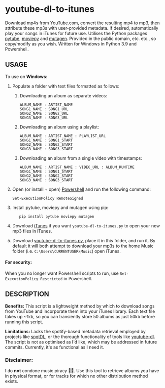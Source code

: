 # youtube-dl-to-itunes
Download mp4s from YouTube.com, convert the resulting mp4 to mp3, then attribute these mp3s with user-provided metadata. If desired, automatically play your songs in iTunes for future use. Utilises the Python packages [pytube](https://github.com/pytube/pytube/), [moviepy](https://github.com/Zulko/moviepy) and [mutagen](https://github.com/quodlibet/mutagen).
Provided in the public domain, etc. etc., so copy/modify as you wish. Written for Windows in Python 3.9 and Powershell.
## USAGE
To use on **Windows**: 
1. Populate a folder with text files formatted as follows:
   1. Downloading an album as separate videos:
      ```
      ALBUM_NAME : ARTIST_NAME
      SONG1_NAME : SONG1_URL
      SONG2_NAME : SONG2_URL
      SONG3_NAME : SONG3_URL
      ```
   2. Downloading an album using a playlist:
      ```
      ALBUM_NAME : ARTIST_NAME : PLAYLIST_URL      
      SONG1_NAME : SONG1_START
      SONG2_NAME : SONG2_START
      SONG3_NAME : SONG3_START
      ```
   3. Downloading an album from a single video with timestamps:
      ```
      ALBUM_NAME : ARTIST_NAME : VIDEO_URL : ALBUM_RUNTIME
      SONG1_NAME : SONG1_START
      SONG2_NAME : SONG2_START
      SONG3_NAME : SONG3_START
      ```
2. Open (or install + open) [Powershell](https://docs.microsoft.com/en-us/powershell/scripting/windows-powershell/install/installing-windows-powershell?view=powershell-7.1) and run the following command:
       
       Set-ExecutionPolicy RemoteSigned
3. Install pytube, moviepy and mutagen using pip:

          pip install pytube moviepy mutagen

4. Download [iTunes](https://www.apple.com/uk/itunes/download/index.html) if you want `youtube-dl-to-itunes.py` to open your new mp3 files in iTunes.
5. Download [youtube-dl-to-itunes.py](https://github.com/simpar1471/youtube-dl-to-itunes/blob/main/youtube-dl-to-itunes.py), place it in this folder, and run it. By default it will both attempt to download your mp3s to the home Music folder (i.e. `C:\Users\CURRENTUSER\Music`) open iTunes. 

#### For security:
When you no longer want Powershell scripts to run, use `Set-ExecutionPolicy Restricted` in Powershell. 
## DESCRIPTION
**Benefits:** This script is a lightweight method by which to download songs from YouTube and incorporate them into your
iTunes library. Each text file takes up ~1kb, so you can transiently store 50 albums as just 50kb before running this script.

**Limitations:** Lacks the spotify-based metadata retrieval employed by projects like [spotDL](https://github.com/spotDL/spotify-downloader), or the thorough functionality of tools like [youtube-dl](https://github.com/ytdl-org/youtube-dl). 
The script is not as optimised as I'd like, which may be addressed in future commits. Currently, it's as functional as I need it.
### Disclaimer:
I do **not** condone music piracy 🏴‍☠️. Use this tool to retrieve albums you have in physical format, 
or for tracks for which no other distribution method exists.
